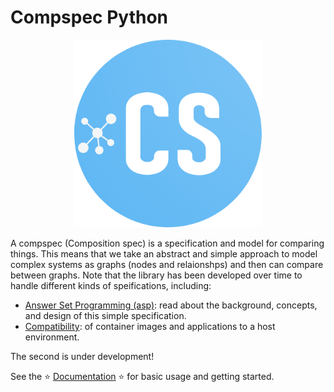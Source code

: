 # Compspec Python

<p align="center">
  <img height="300" src="https://raw.githubusercontent.com/compspec/spec/main/img/compspec-circle.png">
</p>

A compspec (Composition spec) is a specification and model for comparing things. This means
that we take an abstract and simple approach to model complex systems as graphs (nodes
and relaionshps) and then can compare between graphs. Note that the library has been developed over time
to handle different kinds of speifications, including:

 - [Answer Set Programming (asp)](https://github.com/compspec/spec/tree/main/abi): read about the background, concepts, and design of this simple specification.
 - [Compatibility](https://github.com/compspec/spec/tree/main/compatibility): of container images and applications to a host environment.

The second is under development!

See the ⭐️ [Documentation](https://compspec.github.io/compspec) ⭐️ for basic usage
and getting started.

